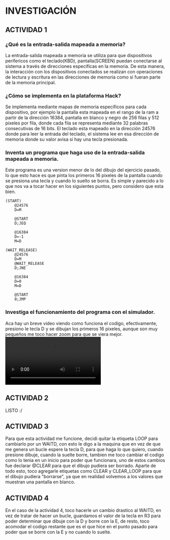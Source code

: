 # INVESTIGACIÓN

## ACTIVIDAD 1

### ¿Qué es la entrada-salida mapeada a memoria?
La entrada-salida mapeada a memoria se utiliza para que dispositivos perifericos como el teclado(KBD), pantalla(SCREEN) 
puedan conectarse al sistema a través de direcciones especificas en la memoria. De esta manera, la
interacción con los dispositivos conectados se realizan con operaciones de lectura y escritura en las direcciones
de memoria como si fueran parte de la memoria principal.

### ¿Cómo se implementa en la plataforma Hack?
Se implementa mediante mapas de memoria especificos para cada dispositivo, por ejemplo la pantalla esta mapeada
en el rango de la ram a partir de la dirección 16384, pantalla en blanco y negro de 256 filas y 512 pixeles por fila,
donde cada fila se representa mediante 32 palabras consecutivas de 16 bits. El teclado esta mapeado en la dirección
24576 donde para leer la entrada del teclado, el sistema lee en esa dirección de memoria donde su valor avisa si hay una
tecla presionada.

### Inventa un programa que haga uso de la entrada-salida mapeada a memoria.
Este programa es una version menor de lo del dibujo del ejercicio pasado, lo que esto hace es que pinta los primeros 16 pixeles de la pantalla cuando se presiona una tecla
y cuando lo suelto se borra. Es simple y parecido a lo que nos va a tocar hacer en los siguientes puntos, pero considero que esta bien.
````
(START)
    @24576     
    D=M        

    @START
    D;JEQ

    @16384
    D=-1
    M=D

(WAIT_RELEASE)
    @24576
    D=M
    @WAIT_RELEASE
    D;JNE     
    
    @16384
    D=0
    M=D

    @START
    0;JMP
````    

### Investiga el funcionamiento del programa con el simulador.
Aca hay un breve video viendo como funciona el codigo, efectivamente, presiono le tecla D y se dibujan los primeros 16 pixeles, aunque son muy pequeños me toco hacer zoom para que se
viera mejor.
<video controls src="VID_20250811_154305.mp4" title="Title"></video>

## ACTIVIDAD 2

LISTO :/

## ACTIVIDAD 3
Para que esta actividad me funcione, decidi quitar la etiqueta LOOP para cambiarlo por un WAITD, con esto le digo a la maquina que en vez de que me genera un bucle
espere la tecla D, para que haga lo que quiero, cuando presione dibuje, cuando la suelte borre, tambien me toco cambiar el codigo como lo tenia en un inicio para poder que funcionara, uno de estos cambios fue declarar @CLEAR para que el dibujo pudiera ser borrado. Aparte de todo esto, toco agregarle etiquetas como CLEAR y CLEAR_LOOP
para que el dibujo pudiera "borrarse", ya que en realidad volvemos a los valores que muestran una pantalla en blanco.

## ACTIVIDAD 4
En el caso de la actividad 4, toco hacerle un cambio drastico al WAITD, en vez de tratar de hacer un bucle, guardamos el valor de la tecla en R3 para poder determinar
que dibuje con la D y borre con la E, de resto, toco acomodar el codigo restante que es el que hice en el punto pasado para poder que se borre con la E y no cuando lo suelte.


